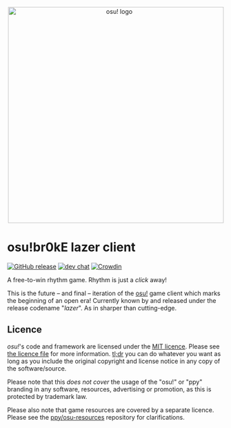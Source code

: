 <p align="center">
  <img width="500" alt="osu! logo" src="assets/lazer.png">
</p>

# osu!br0kE lazer client

[![GitHub release](https://img.shields.io/github/release/osuBr0kE/osulazer-client.svg)](https://github.com/osuBr0kE/osulazer-client/releases/latest)
[![dev chat](https://dcbadge.limes.pink/api/server/https://discord.gg/mVAPWyUfnq)](https://discord.gg/mVAPWyUfnq)
[![Crowdin](https://d322cqt584bo4o.cloudfront.net/osu-web/localized.svg)](https://crowdin.com/project/osu-web)

A free-to-win rhythm game. Rhythm is just a *click* away!

This is the future – and final – iteration of the [osu!](https://osu.ppy.sh) game client which marks the beginning of an open era! Currently known by and released under the release codename "*lazer*". As in sharper than cutting-edge.

## Licence

*osu!*'s code and framework are licensed under the [MIT licence](https://opensource.org/licenses/MIT). Please see [the licence file](LICENCE) for more information. [tl;dr](https://tldrlegal.com/license/mit-license) you can do whatever you want as long as you include the original copyright and license notice in any copy of the software/source.

Please note that this *does not cover* the usage of the "osu!" or "ppy" branding in any software, resources, advertising or promotion, as this is protected by trademark law.

Please also note that game resources are covered by a separate licence. Please see the [ppy/osu-resources](https://github.com/ppy/osu-resources) repository for clarifications.
